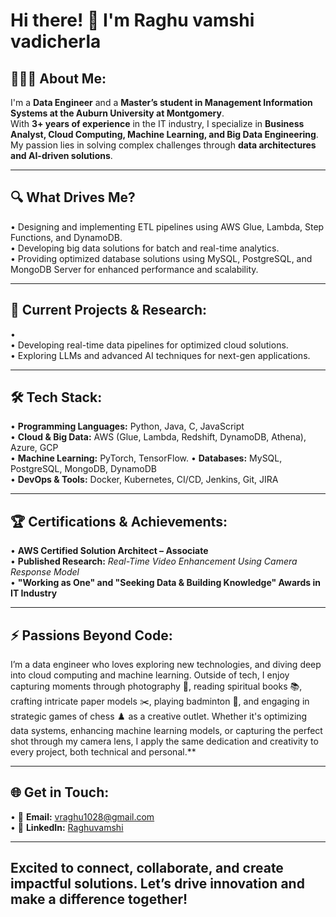 # Hi there! 👋 I'm Raghu vamshi vadicherla  

## 👩🏻‍💻 About Me: 

I'm a **Data Engineer** and a **Master’s student in Management Information Systems at the Auburn University at Montgomery**.  
With **3+ years of experience** in the IT industry, I specialize in **Business Analyst, Cloud Computing, Machine Learning, and Big Data Engineering**.  
My passion lies in solving complex challenges through **data architectures and AI-driven solutions**.  

---

## 🔍 What Drives Me?  
• Designing and implementing ETL pipelines using AWS Glue, Lambda, Step Functions, and DynamoDB.  
• Developing big data solutions for batch and real-time analytics.    
• Providing optimized database solutions using MySQL, PostgreSQL, and MongoDB Server for enhanced performance and scalability. 

---

## 📌 Current Projects & Research:
•   
• Developing real-time data pipelines for optimized cloud solutions.  
• Exploring LLMs and advanced AI techniques for next-gen applications.   

---

## 🛠️ Tech Stack:  
• **Programming Languages:** Python, Java, C, JavaScript  
• **Cloud & Big Data:** AWS (Glue, Lambda, Redshift, DynamoDB, Athena), Azure, GCP  
• **Machine Learning:** PyTorch, TensorFlow. 
• **Databases:** MySQL, PostgreSQL, MongoDB, DynamoDB  
• **DevOps & Tools:** Docker, Kubernetes, CI/CD, Jenkins, Git, JIRA  

---

## 🏆 Certifications & Achievements:  
• **AWS Certified Solution Architect – Associate**  
• **Published Research:** *Real-Time Video Enhancement Using Camera Response Model*  
• **"Working as One" and "Seeking Data & Building Knowledge" Awards in IT Industry** 

---

## ⚡ Passions Beyond Code: 
I’m a data engineer who loves exploring new technologies, and diving deep into cloud computing and machine learning. Outside of tech, I enjoy capturing moments through photography 📸, reading spiritual books 📚, crafting intricate paper models ✂️, playing badminton 🏸, and engaging in strategic games of chess ♟️ as a creative outlet. Whether it's optimizing data systems, enhancing machine learning models, or capturing the perfect shot through my camera lens, I apply the same dedication and creativity to every project, both technical and personal.**  

---

## 🌐 Get in Touch:  
• 📩 **Email:** [vraghu1028@gmail.com](mailto:vraghu1028@gmail.com)  
• 🔗 **LinkedIn:** [Raghuvamshi](https://www.linkedin.com/in/raghuvamshivadicherla/)  

---

## Excited to connect, collaborate, and create impactful solutions. Let’s drive innovation and make a difference together! 
